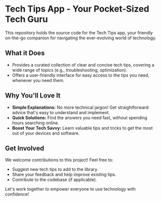 <!DOCTYPE html>
<html lang="en">
<head>
  <meta charset="UTF-8">
  <meta name="viewport" content="width=device-width, initial-scale=1.0">
  <title>Tech Tips App - Your Pocket-Sized Tech Guru</title>
</head>
<body>
  <h1>Tech Tips App - Your Pocket-Sized Tech Guru</h1>
  <p>This repository holds the source code for the Tech Tips app, your friendly on-the-go companion for navigating the ever-evolving world of technology.</p>

  <h2>What it Does</h2>
  <ul>
    <li>Provides a curated collection of clear and concise tech tips, covering a wide range of topics (e.g., troubleshooting, optimization).</li>
    <li>Offers a user-friendly interface for easy access to the tips you need, whenever you need them.</li>
  </ul>

  <h2>Why You'll Love It</h2>
  <ul>
    <li><strong>Simple Explanations:</strong> No more technical jargon! Get straightforward advice that's easy to understand and implement.</li>
    <li><strong>Quick Solutions:</strong> Find the answers you need fast, without spending hours searching online.</li>
    <li><strong>Boost Your Tech Savvy:</strong> Learn valuable tips and tricks to get the most out of your devices and software.</li>
  </ul>

  <h2>Get Involved</h2>
  <p>We welcome contributions to this project! Feel free to:</p>
  <ul>
    <li>Suggest new tech tips to add to the library.</li>
    <li>Share your feedback and help improve existing tips.</li>
    <li>Contribute to the codebase (if applicable).</li>
  </ul>

  <p>Let's work together to empower everyone to use technology with confidence!</p>
</body>
</html>
